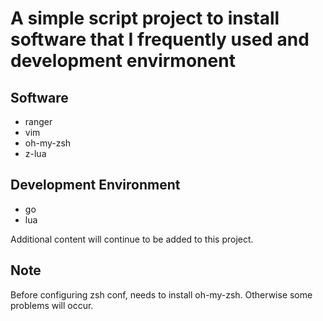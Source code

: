 # A simple script project to install software that I frequently used and development envirmonent

## Software

+ ranger
+ vim
+ oh-my-zsh
+ z-lua

## Development Environment

+ go
+ lua

Additional content will continue to be added to this project.

## Note

Before configuring zsh conf, needs to install oh-my-zsh. Otherwise some problems will occur.
